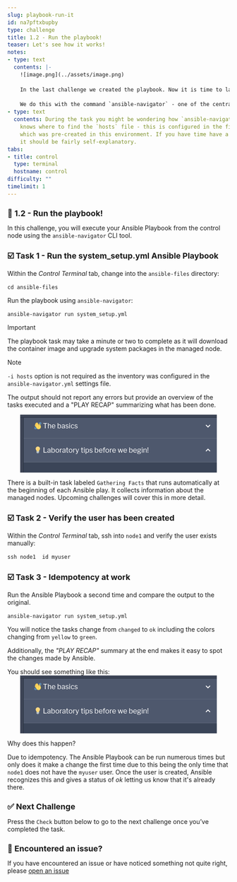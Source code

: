 ```yaml
---
slug: playbook-run-it
id: na7pftxbupby
type: challenge
title: 1.2 - Run the playbook!
teaser: Let's see how it works!
notes:
- type: text
  contents: |-
    ![image.png](../assets/image.png)

    In the last challenge we created the playbook. Now it is time to launch it!

    We do this with the command `ansible-navigator` - one of the central commands of Ansible on the command line!
- type: text
  contents: During the task you might be wondering how `ansible-navigator` actually
    knows where to find the `hosts` file - this is configured in the file `/home/rhel/ansible-files/ansible-navigator.yml`
    which was pre-created in this environment. If you have time have a look at it,
    it should be fairly self-explanatory.
tabs:
- title: control
  type: terminal
  hostname: control
difficulty: ""
timelimit: 1
---
```

👋 1.2 - Run the playbook!
===

In this challenge, you will execute your Ansible Playbook from the control node using the `ansible-navigator` CLI tool.

☑️ Task 1 - Run the system_setup.yml Ansible Playbook
===

Within the *Control Terminal* tab, change into the `ansible-files` directory:

```
cd ansible-files
```

Run the playbook using `ansible-navigator`:

```
ansible-navigator run system_setup.yml
```

> [!IMPORTANT]
> The playbook task may take a minute or two to complete as it will download the container image and upgrade system packages in the managed node.

> [!NOTE]
> `-i hosts` option is not required as the inventory was configured in the `ansible-navigator.yml` settings file.

The output should not report any errors but provide an overview of the tasks executed and a "PLAY RECAP" summarizing what has been done.

![image.png](../assets/image.png)

There is a built-in task labeled `Gathering Facts` that runs automatically at the beginning of each Ansible play. It collects information about the managed nodes. Upcoming challenges will cover this in more detail.

☑️ Task 2 - Verify the user has been created
===

Within the *Control Terminal* tab, ssh into `node1` and verify the user exists manually:

```
ssh node1  id myuser
```


☑️ Task 3 - Idempotency at work
===

Run the Ansible Playbook a second time and compare the output to the original.


```
ansible-navigator run system_setup.yml
```

You will notice the tasks change from `changed` to `ok` including the colors changing from `yellow` to `green`.

Additionally, the *"PLAY RECAP"* summary at the end makes it easy to spot the changes made by Ansible.

You should see something like this:
![image.png](../assets/image.png)


Why does this happen?

Due to idempotency. The Ansible Playbook can be run numerous times but only does it make a change the first time due to this being the only time that `node1` does not have the `myuser` user. Once the user is created, Ansible recognizes this and gives a status of *ok* letting us know that it's already there.

✅ Next Challenge
===
Press the `Check` button below to go to the next challenge once you’ve completed the task.

🐛 Encountered an issue?
====

If you have encountered an issue or have noticed something not quite right, please [open an issue](https://github.com/ansible/instruqt/issues/new?labels=writing-first-playbook&title=Issue+with+Writing+First+Playbook+slug+ID:+playbook-run-it&assignees=rlopez133)

<style type="text/css" rel="stylesheet">
  .lightbox {
    display: none;
    position: fixed;
    justify-content: center;
    align-items: center;
    z-index: 999;
    top: 0;
    left: 0;
    right: 0;
    bottom: 0;
    padding: 1rem;
    background: rgba(0, 0, 0, 0.8);
    margin-left: auto;
    margin-right: auto;
    margin-top: auto;
    margin-bottom: auto;
  }
  .lightbox:target {
    display: flex;
  }
  .lightbox img {
    /* max-height: 100% */
    max-width: 60%;
    max-height: 60%;
  }
  img {
    display: block;
    margin-left: auto;
    margin-right: auto;
  }
  h1 {
    font-size: 18px;
  }
    h2 {
    font-size: 16px;
    font-weight: 600
  }
    h3 {
    font-size: 14px;
    font-weight: 600
  }
  p span {
    font-size: 14px;
  }
  ul li span {
    font-size: 14px
  }
</style>
